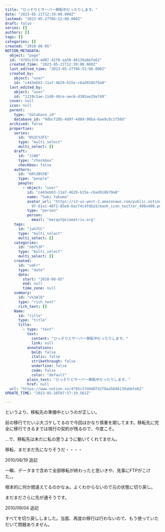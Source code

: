 ```yaml
---
title: "ひっそりとサーバー移転中だったりします。"
date: "2023-05-21T12:39:00.000Z"
lastmod: "2023-05-27T06:52:00.000Z"
draft: false
series: []
authors: []
tags: []
categories: []
created: "2010-08-05"
NOTION_METADATA:
  object: "page"
  id: "4785c37d-4d07-42f8-aa58-46139abbfe62"
  created_time: "2023-05-21T12:39:00.000Z"
  last_edited_time: "2023-05-27T06:52:00.000Z"
  created_by:
    object: "user"
    id: "c443eb63-11a7-4629-b15e-c6ad918b79a0"
  last_edited_by:
    object: "user"
    id: "1219c5ae-11d8-48ce-aec6-d385ae29af49"
  cover: null
  icon: null
  parent:
    type: "database_id"
    database_id: "9dbcf20b-4d97-4d69-98ba-8ae9c8c1f58d"
  archived: false
  properties:
    series:
      id: "B%3C%3FS"
      type: "multi_select"
      multi_select: []
    draft:
      id: "JiWU"
      type: "checkbox"
      checkbox: false
    authors:
      id: "bK%3B%5B"
      type: "people"
      people:
        - object: "user"
          id: "c443eb63-11a7-4629-b15e-c6ad918b79a0"
          name: "Saki Yakumo"
          avatar_url: "https://s3-us-west-2.amazonaws.com/public.notion-static.com/3ad1c4\
            97-61e1-48f1-85e8-6acf4c4fdb2d/maoh_icon_twitter_400x400.png"
          type: "person"
          person:
            email: "marqut@ziomatrix.org"
    tags:
      id: "jw%7CC"
      type: "multi_select"
      multi_select: []
    categories:
      id: "nbY%3F"
      type: "multi_select"
      multi_select: []
    created:
      id: "vmFr"
      type: "date"
      date:
        start: "2010-08-05"
        end: null
        time_zone: null
    summary:
      id: "x%3AlD"
      type: "rich_text"
      rich_text: []
    Name:
      id: "title"
      type: "title"
      title:
        - type: "text"
          text:
            content: "ひっそりとサーバー移転中だったりします。"
            link: null
          annotations:
            bold: false
            italic: false
            strikethrough: false
            underline: false
            code: false
            color: "default"
          plain_text: "ひっそりとサーバー移転中だったりします。"
          href: null
  url: "https://www.notion.so/4785c37d4d0742f8aa5846139abbfe62"
UPDATE_TIME: "2023-05-28T07:57:19.561Z"

---
```

<link rel="stylesheet" href="https://cdn.jsdelivr.net/npm/katex@0.16.2/dist/katex.min.css" integrity="sha384-bYdxxUwYipFNohQlHt0bjN/LCpueqWz13HufFEV1SUatKs1cm4L6fFgCi1jT643X" crossorigin="anonymous">


というより、移転先の準備中というのが正しい。


前の移行でだいぶ大ゴケしてるので今回はかなり慎重を期してます。移転先に完全に移行できるまでは現行の契約が残るので、今度こそ。


…で、移転先は未だに私の思うように動いてくれてません。


移転、まだまだ先になりそうだ・・・・


2010/08/19 追記


一瞬、データまで含めて全部移転が終わったと思いきや、見事にFTPがこけた。。


根本的に何か間違えてるのかなぁ。よくわからないので元の状態に切り戻し。


まだまださらに先が通そうです。


2010/09/04 追記


すべてを切り戻ししました。当面、再度の移行は行わないので、もう使っていただいて問題ありません。

